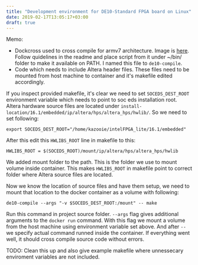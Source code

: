 ```yaml
---
title: "Development environment for DE10-Standard FPGA board on Linux"
date: 2019-02-17T13:05:17+03:00
draft: true
---
```


Memo:
* Dockcross used to cross compile for armv7 architecture. Image is
    [here](https://hub.docker.com/r/dockcross/linux-armv7/). Follow quidelines in
    the readme and place script from it under ~/bin/ folder to make it available on
    PATH. I named this file to `de10-compile`.
* Code which needs to include Altera header files. These files need to be
    mounted from host machine to container and it's makefile edited accordingly.

If you inspect provided makefile, it's clear we need to set `SOCEDS_DEST_ROOT`
environment variable which needs to point to soc eds installation root. Altera
hardware source files are located under
`install-location/16.1/embedded/ip/altera/hps/altera_hps/hwlib/`. So we need to
set following:
```
export SOCEDS_DEST_ROOT="/home/kazooie/intelFPGA_lite/16.1/embedded"
```
After this edit this `HWLIBS_ROOT` line in makefile to this:
```
HWLIBS_ROOT = $(SOCEDS_ROOT)/mount/ip/altera/hps/altera_hps/hwlib
```
We added mount folder to the path. This is the folder we use to mount volume
inside container. This makes `HWLIBS_ROOT` in makefile point to correct folder where Altera source
files are located.

Now we know the location of source files and have them setup, we need to mount
that location to the docker container as a volume with following:
```
de10-compile --args "-v $SOCEDS_DEST_ROOT:/mount" -- make
```
Run this command in project source folder. `--args` flag gives additional
arguments to the `docker run` command. With this flag we mount a volume from the
host machine using environment variable set above. And after `--` we specify
actual command runned inside the container. If everything went well, it should
cross compile source code without errors.

TODO: Clean this up and also give example makefile where unnessecary enviroment
variables are not included.
